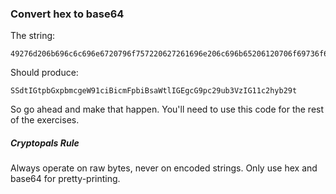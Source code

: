 ### Convert hex to base64
The string:
~~~
49276d206b696c6c696e6720796f757220627261696e206c696b65206120706f69736f6e6f7573206d757368726f6f6d
~~~
Should produce:
~~~
SSdtIGtpbGxpbmcgeW91ciBicmFpbiBsaWtlIGEgcG9pc29ub3VzIG11c2hyb29t
~~~
So go ahead and make that happen. You'll need to use this code for the rest of the exercises.

##### Cryptopals Rule

Always operate on raw bytes, never on encoded strings. Only use hex and base64 for pretty-printing.